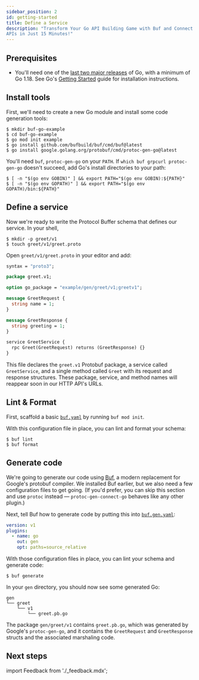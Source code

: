 ```yaml
---
sidebar_position: 2
id: getting-started
title: Define a Service
description: "Transform Your Go API Building Game with Buf and Connect: Create Lightning-Fast, Efficient, and Effortless
APIs in Just 15 Minutes!"
---
```


## Prerequisites

* You'll need one of the [last two major releases][go-releases] of Go, with a minimum of Go 1.18. See
  Go's [Getting Started][install-go] guide for installation instructions.

## Install tools

First, we'll need to create a new Go module and install some code generation tools:

```terminal
$ mkdir buf-go-example
$ cd buf-go-example
$ go mod init example
$ go install github.com/bufbuild/buf/cmd/buf@latest
$ go install google.golang.org/protobuf/cmd/protoc-gen-go@latest
```

You'll need `buf`, `protoc-gen-go` on your `PATH`. If `which buf grpcurl protoc-gen-go` doesn't succeed, add Go's
install directories to your path:

```terminal
$ [ -n "$(go env GOBIN)" ] && export PATH="$(go env GOBIN):${PATH}"
$ [ -n "$(go env GOPATH)" ] && export PATH="$(go env GOPATH)/bin:${PATH}"
```

## Define a service

Now we're ready to write the Protocol Buffer schema that defines our service. In your shell,

```terminal
$ mkdir -p greet/v1
$ touch greet/v1/greet.proto
```

Open `greet/v1/greet.proto` in your editor and add:

```protobuf
syntax = "proto3";

package greet.v1;

option go_package = "example/gen/greet/v1;greetv1";

message GreetRequest {
  string name = 1;
}

message GreetResponse {
  string greeting = 1;
}

service GreetService {
  rpc Greet(GreetRequest) returns (GreetResponse) {}
}
```

This file declares the `greet.v1` Protobuf package, a service called `GreetService`, and a single method called `Greet`
with its request and response structures. These package, service, and method names will reappear soon in our HTTP API's
URLs.

## Lint & Format

First, scaffold a basic [`buf.yaml`][buf.yaml] by running `buf mod init`.

With this configuration file in place, you can lint and format your schema:

```terminal
$ buf lint
$ buf format
```

## Generate code

We're going to generate our code using [Buf][buf], a modern replacement for Google's protobuf compiler. We installed Buf
earlier, but we also need a few configuration files to get going. (If you'd prefer, you can skip this section and
use `protoc` instead &mdash; `protoc-gen-connect-go` behaves like any other plugin.)

Next, tell Buf how to generate code by putting this into [`buf.gen.yaml`][buf.gen.yaml]:

```yaml
version: v1
plugins:
  - name: go
    out: gen
    opt: paths=source_relative
```

With those configuration files in place, you can lint your schema and generate code:

```terminal
$ buf generate
```

In your `gen` directory, you should now see some generated Go:

```
gen
└── greet
    └── v1
        └── greet.pb.go
```

The package `gen/greet/v1` contains `greet.pb.go`, which was generated by Google's `protoc-gen-go`, and it contains
the `GreetRequest` and `GreetResponse` structs and the associated marshaling code.

## Next steps

import Feedback from './_feedback.mdx';

<Feedback/>

[buf]: https://buf.build/

[buf.gen.yaml]: https://docs.buf.build/configuration/v1/buf-gen-yaml

[buf.yaml]: https://docs.buf.build/configuration/v1/buf-yaml

[buf-cli]: https://github.com/bufbuild/buf

[cURL]: https://curl.se/

[godoc]: https://pkg.go.dev/github.com/bufbuild/connect-go

[go-releases]: https://golang.org/doc/devel/release

[grpc-web]: https://github.com/grpc/grpc-web

[install-go]: https://golang.org/doc/install

[protobuf]: https://developers.google.com/protocol-buffers